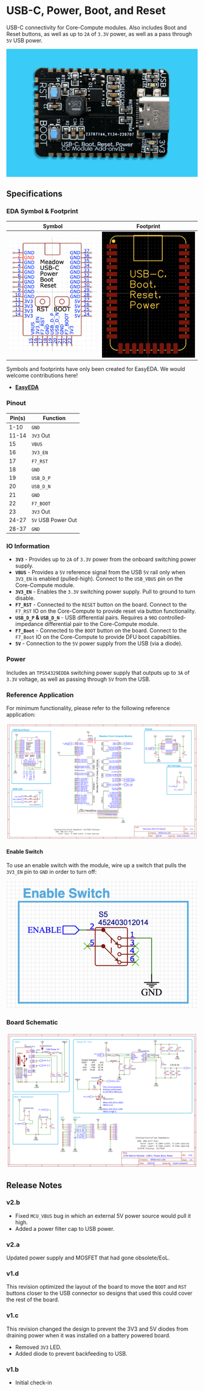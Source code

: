 # USB-C, Power, Boot, and Reset

USB-C connectivity for Core-Compute modules. Also includes Boot and Reset buttons, as well as up to `2A` of `3.3V` power, as well as a pass through `5V` USB power.

![Image of the module](Addon_Module_-_USB-C_Power_Reset_Boot.jpg)

## Specifications

### EDA Symbol & Footprint

| Symbol | Footprint |
|--------|-----------|
| ![](Symbol.png) | ![](Footprint.png) |

Symbols and footprints have only been created for EasyEDA. We would welcome contributions here!
* **[EasyEDA](https://easyeda.com/component/bb77b894934d4be2804be0e1350d01af)**

### Pinout

| Pin(s) | Function |
|--------|----------|
| 1-10   | `GND`    |
| 11-14  | `3V3` Out |
| 15 | `VBUS` |
| 16 | `3V3_EN` |
| 17 | `F7_RST` |
| 18 | `GND` |
| 19 | `USB_D_P` |
| 20 | `USB_D_N` |
| 21 | `GND` |
| 22 | `F7_BOOT` |
| 23 | `3V3` Out |
| 24-27 | `5V` USB Power Out |
| 28-37 | `GND` |

### IO Information

* **`3V3`** - Provides up to `2A` of `3.3V` power from the onboard switching power supply.
* **`VBUS`** - Provides a `5V` reference signal from the USB `5V` rail only when `3V3_EN` is enabled (pulled-high). Connect to the `USB_VBUS` pin on the Core-Compute module.
* **`3V3_EN`** - Enables the `3.3V` switching power supply. Pull to ground to turn disable.
* **`F7_RST`** - Connected to the `RESET` button on the board. Connect to the `F7_RST` IO on the Core-Compute to provide reset via button functionality.
* **`USB_D_P` & `USB_D_N`** - USB differential pairs. Requires a `90Ω` controlled-impedance differential pair to the Core-Compute module.
* **`F7_Boot`** - Connected to the `BOOT` button on the board. Connect to the `F7_Boot` IO on the Core-Compute to provide DFU boot capabiltiies.
* **`5V`** - Connection to the `5V` power supply from the USB (via a diode).

### Power

Includes an `TPS54329EDDA` switching power supply that outputs up to `3A` of `3.3V` voltage, as well as passing through `5V` from the USB.

### Reference Application

For minimum functionality, please refer to the following reference application:

![Simple Reference Application](Reference_Application_Simple.svg)

#### Enable Switch

To use an enable switch with the module, wire up a switch that pulls the `3V3_EN` pin to `GND` in order to turn off:

![Schematic showing enable switch design.](Enable_Switch.png)

### Board Schematic

![Schematic of Board](v2.b/Schematic_v2.b.svg)

## Release Notes

### v2.b

* Fixed `MCU_VBUS` bug in which an external 5V power source would pull it high.
* Added a power filter cap to USB power.

### v2.a

Updated power supply and MOSFET that had gone obsolete/EoL. 

### v1.d

This revision optimized the layout of the board to move the `BOOT` and `RST` buttons closer to the USB connector so designs that used this could cover the rest of the board. 

### v1.c

This revision changed the design to prevent the 3V3 and 5V diodes from draining power when it was installed on a battery powered board.

* Removed `3V3` LED.
* Added diode to prevent backfeeding to USB.

### v1.b

* Initial check-in
